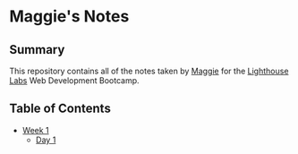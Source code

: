 # Maggie's Notes

## Summary 

This repository contains all of the notes taken by [Maggie](https://github.com/maggieholbling) for the [Lighthouse Labs](https://www.lighthouselabs.ca/) Web Development Bootcamp.

## Table of Contents
* [Week 1](/Week_1)
  * [Day 1](/Week_1/Day_1)